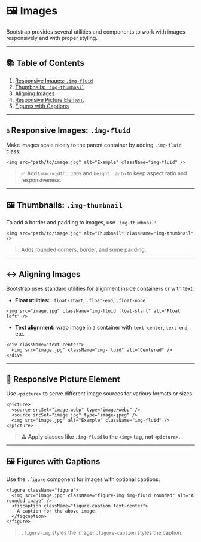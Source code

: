 # 🖼️ Images

Bootstrap provides several utilities and components to work with images responsively and with proper styling.

---

## 📚 Table of Contents

1. [Responsive Images: `.img-fluid`](#-responsive-images-img-fluid)
2. [Thumbnails: `.img-thumbnail`](#️-thumbnails-img-thumbnail)
3. [Aligning Images](#️-aligning-images)
4. [Responsive Picture Element](#-responsive-picture-element)
5. [Figures with Captions](#️-figures-with-captions)

---

## 💧 Responsive Images: `.img-fluid`

Make images scale nicely to the parent container by adding `.img-fluid` class:

```tsx
<img src="path/to/image.jpg" alt="Example" className="img-fluid" />
```

> ✅ Adds `max-width: 100%` and `height: auto` to keep aspect ratio and responsiveness.

---

## 🖼️ Thumbnails: `.img-thumbnail`

To add a border and padding to images, use `.img-thumbnail`:

```tsx
<img src="path/to/image.jpg" alt="Thumbnail" className="img-thumbnail" />
```

> Adds rounded corners, border, and some padding.

---

## ↔️ Aligning Images

Bootstrap uses standard utilities for alignment inside containers or with text:

* **Float utilities:** `.float-start`, `.float-end`, `.float-none`

```tsx
<img src="image.jpg" className="img-fluid float-start" alt="Float left" />
```

* **Text alignment:** wrap image in a container with `text-center`, `text-end`, etc.

```tsx
<div className="text-center">
  <img src="image.jpg" className="img-fluid" alt="Centered" />
</div>
```

---

## 🌄 Responsive Picture Element

Use `<picture>` to serve different image sources for various formats or sizes:

```tsx
<picture>
  <source srcSet="image.webp" type="image/webp" />
  <source srcSet="image.jpg" type="image/jpeg" />
  <img src="image.jpg" alt="Example" className="img-fluid" />
</picture>
```

> ⚠️ **Apply classes like `.img-fluid` to the `<img>` tag, not `<picture>`.**

---

## 🖼️ Figures with Captions

Use the `.figure` component for images with optional captions:

```tsx
<figure className="figure">
  <img src="image.jpg" className="figure-img img-fluid rounded" alt="A rounded image" />
  <figcaption className="figure-caption text-center">
    A caption for the above image.
  </figcaption>
</figure>
```

> `.figure-img` styles the image; `.figure-caption` styles the caption.
